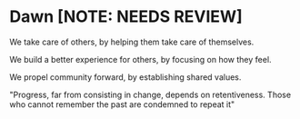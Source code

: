 Dawn [NOTE: NEEDS REVIEW]
====

We take care of others, by helping them take care of themselves.

We build a better experience for others, by focusing on how they feel.

We propel community forward, by establishing shared values.

"Progress, far from consisting in change, depends on retentiveness. Those who cannot remember the past are condemned to repeat it"
